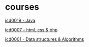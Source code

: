# courses

[icd0019 - Java](https://bitbucket.org/kmulle23ico/icd0019/src/master/)

[icd0007 - html, css & php](https://bitbucket.org/kmulle23ico/icd0007/src/main/)

[icd0001 - Data structures & Algorithms](https://bitbucket.org/kmulle23ico/workspace/projects/IC2)

